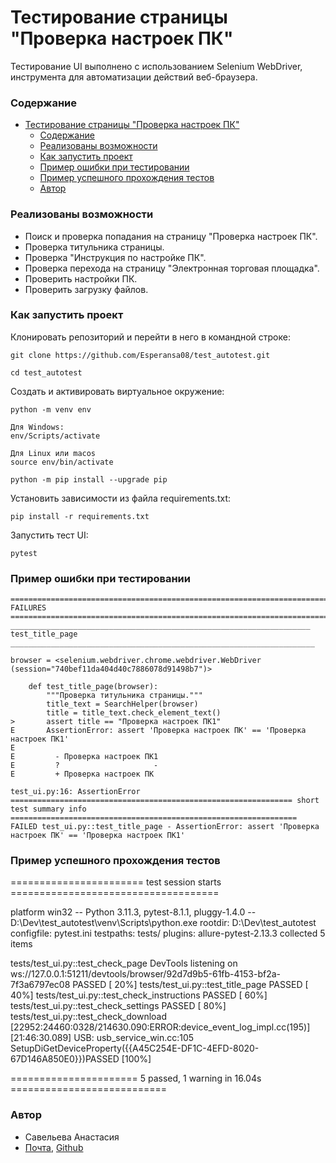 
# Тестирование страницы "Проверка настроек ПК"
Тестирование UI выполнено с использованием Selenium WebDriver, инструмента для автоматизации действий веб-браузера.  

### Содержание
- [Тестирование страницы "Проверка настроек ПК"](#тестирование-страницы-проверка-настроек-пк)
    - [Содержание](#содержание)
    - [Реализованы возможности](#реализованы-возможности)
    - [Как запустить проект](#как-запустить-проект)
    - [Пример ошибки при тестировании](#пример-ошибки-при-тестировании)
    - [Пример успешного прохождения тестов](#пример-успешного-прохождения-тестов)
    - [Автор](#автор)


### Реализованы возможности
* Поиск и проверка попадания на страницу "Проверка настроек ПК".
* Проверка титульника страницы.
* Проверка "Инструкция по настройке ПК".
* Проверка перехода на страницу "Электронная торговая площадка".
* Проверить настройки ПК.
* Проверить загрузку файлов.


### Как запустить проект

Клонировать репозиторий и перейти в него в командной строке:

```
git clone https://github.com/Esperansa08/test_autotest.git
```
```
cd test_autotest
```

Cоздать и активировать виртуальное окружение:

```
python -m venv env
```
```
Для Windows:
env/Scripts/activate

Для Linux или macos
source env/bin/activate
```
```
python -m pip install --upgrade pip
```

Установить зависимости из файла requirements.txt:
```
pip install -r requirements.txt
```
Запустить тест UI:
```
pytest
```

### Пример ошибки при тестировании
```
======================================================================= FAILURES ======================================================================= 
___________________________________________________________________ test_title_page ____________________________________________________________________ 

browser = <selenium.webdriver.chrome.webdriver.WebDriver (session="740bef11da404d40c7886078d91498b7")>

    def test_title_page(browser):
        """Проверка титульника страницы."""
        title_text = SearchHelper(browser)
        title = title_text.check_element_text()
>       assert title == "Проверка настроек ПК1"
E       AssertionError: assert 'Проверка настроек ПК' == 'Проверка настроек ПК1'
E
E         - Проверка настроек ПК1
E         ?                     -
E         + Проверка настроек ПК

test_ui.py:16: AssertionError
=============================================================== short test summary info ================================================================ 
FAILED test_ui.py::test_title_page - AssertionError: assert 'Проверка настроек ПК' == 'Проверка настроек ПК1'
```
### Пример успешного прохождения тестов
======================= test session starts ====================================

platform win32 -- Python 3.11.3, pytest-8.1.1, pluggy-1.4.0 -- D:\Dev\test_autotest\venv\Scripts\python.exe
rootdir: D:\Dev\test_autotest
configfile: pytest.ini
testpaths: tests/
plugins: allure-pytest-2.13.3
collected 5 items                                                                                                                                                     

tests/test_ui.py::test_check_page
DevTools listening on ws://127.0.0.1:51211/devtools/browser/92d7d9b5-61fb-4153-bf2a-7f3a6797ec08
PASSED                                                                                                                       [ 20%]
tests/test_ui.py::test_title_page PASSED                                                                                                                       [ 40%] 
tests/test_ui.py::test_check_instructions PASSED                                                                                                               [ 60%] 
tests/test_ui.py::test_check_settings PASSED                                                                                                                   [ 80%] 
tests/test_ui.py::test_check_download [22952:24460:0328/214630.090:ERROR:device_event_log_impl.cc(195)] [21:46:30.089] USB: usb_service_win.cc:105 SetupDiGetDeviceProperty({{A45C254E-DF1C-4EFD-8020-67D146A850E0}})PASSED                                                                                                                   [100%]

====================== 5 passed, 1 warning in 16.04s ===========================


### Автор
 * Савельева Анастасия 
 * [Почта](Visteria09@yandex.ru), [Github](https://github.com/Esperansa08) 

